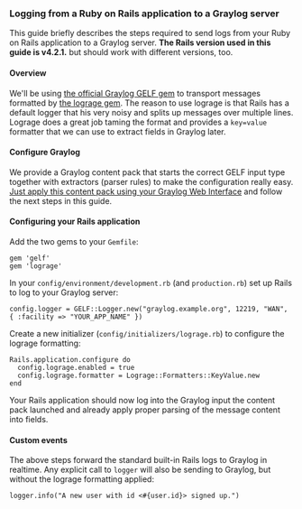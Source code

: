 ### Logging from a Ruby on Rails application to a Graylog server

This guide briefly describes the steps required to send logs from your Ruby on Rails application to a Graylog server. **The Rails version used in this guide is v4.2.1.** but should work with different versions, too.

#### Overview

We'll be using [the official Graylog GELF gem](https://github.com/Graylog2/gelf-rb) to transport messages formatted by [the lograge gem](https://github.com/roidrage/lograge). The reason to use lograge is that Rails has a default logger that his very noisy and splits up messages over multiple lines. Lograge does a great job taming the format and provides a `key=value` formatter that we can use to extract fields in Graylog later.

#### Configure Graylog

We provide a Graylog content pack that starts the correct GELF input type together with extractors (parser rules) to make the configuration really easy. [Just apply this content pack using your Graylog Web Interface](https://marketplace.graylog.org/addons/0a1caed3-92a5-4f86-840b-2c61421d73dc) and follow the next steps in this guide.

#### Configuring your Rails application

Add the two gems to your `Gemfile`:

    gem 'gelf'
    gem 'lograge'
    
In your `config/environment/development.rb` (and `production.rb`) set up Rails to log to your Graylog server:

    config.logger = GELF::Logger.new("graylog.example.org", 12219, "WAN", { :facility => "YOUR_APP_NAME" })

Create a new initializer (`config/initializers/lograge.rb`) to configure the lograge formatting:

    Rails.application.configure do
      config.lograge.enabled = true
      config.lograge.formatter = Lograge::Formatters::KeyValue.new
    end
    
Your Rails application should now log into the Graylog input the content pack launched and already apply proper parsing of the message content into fields.
    
#### Custom events

The above steps forward the standard built-in Rails logs to Graylog in realtime. Any explicit call to `logger` will also be sending to Graylog, but without the lograge formatting applied:

    logger.info("A new user with id <#{user.id}> signed up.")
